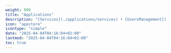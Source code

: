 ```yaml
---
weight: 999
title: "Applications"
description: "[Services](./applications/services) • [UsersManagement](./applications/usersmanagement)"
icon: "appstore"
icontype: "simple"
date: "2025-04-04T04:16:04+02:00"
lastmod: "2025-04-04T04:16:04+02:00"
toc: true
---
```

